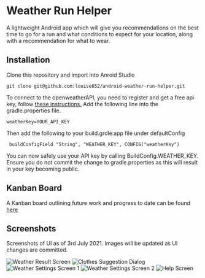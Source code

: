 # Weather Run Helper

A lightweight Android app which will give you recommendations on the best time to go for a run and
 what conditions to expect for your location, along with a recommendation for what to wear.

## Installation

Clone this repository and import into Anroid Studio

```git
git clone git@github.com:louise652/android-weather-run-helper.git
```

To connect to the openweatherAPI, you need to register and get a free api key, follow [these instructions.](https://openweathermap.org/appid)
Add the following line into the gradle.properties file.

```weatherKey=YOUR_API_KEY```


Then add the following to your build.grdle:app file under defaultConfig
 ```
  buildConfigField "String", "WEATHER_KEY", CONFIG("weatherKey")
  ```

 You can now safely use your API key by calling BuildConfig.WEATHER_KEY.
 Ensure you do not commit the change to gradle.properties as this will result in your key becoming public.

## Kanban Board
A Kanban board outlining future work and progress to date can be found [here](https://trello.com/b/GRX8n57o/weather-run-app)

## Screenshots
Screenshots of UI as of 3rd July 2021. Images will be updated as UI changes are committed.

![Weather Result Screen](screenshots/ScreenshotWeather.png)
![Clothes Suggestion Dialog](screenshots/ScreenshotSuggestion.png)
![Weather Settings Screen 1](screenshots/ScreenshotSettings1.png)
![Weather Settings Screen 2](screenshots/ScreenshotSettings2.png)
![Help Screen](screenshots/ScreenshotHelp.png)